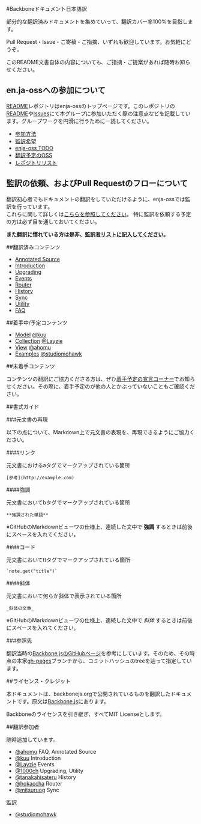 #Backboneドキュメント日本語訳

部分的な翻訳済みドキュメントを集めていって、翻訳カバー率100%を目指します。

Pull Request・Issue・ご寄稿・ご指摘、いずれも歓迎しています。お気軽にどうぞ。

このREADME文書自体の内容についても、ご指摘・ご提案があれば随時お知らせください。

## en.ja-ossへの参加について

[README](https://github.com/enja-oss/README)レポジトリはenja-ossのトップページです。このレポジトリの[README](https://github.com/enja-oss/README/blob/master/readme.md)や[Issues](https://github.com/enja-oss/README/issues)にて本グループに参加いただく際の注意点などを記載しています。グループワークを円滑に行うために一読してください。  

- [参加方法](https://github.com/enja-oss/README/blob/master/readme.md#%E5%8F%82%E5%8A%A0%E6%96%B9%E6%B3%95)
- [監訳希望](https://github.com/enja-oss/README/blob/master/readme.md#%E7%9B%A3%E8%A8%B3%E5%B8%8C%E6%9C%9B)
- [enja-oss TODO](https://github.com/enja-oss/README/blob/master/readme.md#enja-oss-todo)
- [翻訳予定のOSS](https://github.com/enja-oss/README/blob/master/readme.md#%E7%BF%BB%E8%A8%B3%E4%BA%88%E5%AE%9A%E3%81%AEoss)
- [レポジトリリスト](https://github.com/enja-oss/README/blob/master/readme.md#%E3%83%AC%E3%83%9D%E3%82%B8%E3%83%88%E3%83%AA%E3%83%AA%E3%82%B9%E3%83%88)

## 監訳の依頼、およびPull Requestのフローについて

翻訳初心者でもドキュメントの翻訳をしていただけるように、enja-ossでは監訳を行っています。  
これらに関して詳しくは[こちらを参照してください](https://github.com/enja-oss/README/wiki/Review-and-Pull-Request-Flow)。
特に監訳を依頼する予定の方は必ず目を通しておいてください。

**また翻訳に慣れている方は是非、[監訳者リストに記入してください](https://github.com/enja-oss/README/issues/5)。**

##翻訳済みコンテンツ

+  [Annotated Source](https://github.com/enja-oss/Backbone/blob/master/backbone.js)
+  [Introduction](https://github.com/enja-oss/Backbone/blob/master/docs/Introduction.md)
+  [Upgrading](https://github.com/enja-oss/Backbone/blob/master/docs/Upgrading.md)
+  [Events](https://github.com/enja-oss/Backbone/blob/master/docs/Events.md)
+  [Router](https://github.com/enja-oss/Backbone/blob/master/docs/Router.md)
+  [History](https://github.com/enja-oss/Backbone/blob/master/docs/History.md)
+  [Sync](https://github.com/enja-oss/Backbone/blob/master/docs/Sync.md)
+  [Utility](https://github.com/enja-oss/Backbone/blob/master/docs/Utility.md)
+  [FAQ](https://github.com/enja-oss/Backbone/blob/master/docs/FAQ.md)

##着手中/予定コンテンツ

+  [Model](http://backbonejs.org/#Model) [@kuu](https://github.com/kuu)
+  [Collection](http://backbonejs.org/#Collection) [@Layzie](https://github.com/Layzie)
+  [View](http://backbonejs.org/#View) [@ahomu](https://github.com/ahomu)
+  [Examples](http://backbonejs.org/#Examples) [@studiomohawk](https://github.com/studiomohawk)

##未着手コンテンツ

コンテンツの翻訳にご協力くださる方は、ぜひ[着手予定の宣言コーナー](https://github.com/enja-oss/Backbone/issues/1 "着手予定の宣言コーナー · Issue #1 · enja-oss/Backbone")でお知らせください。その際に、着手予定のが他の人とかぶっていないこともご確認ください。


##書式ガイド

###元文書の再現

以下の点について、Markdown上で元文書の表現を、再現できるようにご協力ください。

####リンク

元文書におけるaタグでマークアップされている箇所

```
[参考](http://example.com)
```

####強調

元文書においてbタグでマークアップされている箇所

```
**強調された単語**
```

※GitHubのMarkdownビューワの仕様上、連続した文中で **強調** するときは前後にスペースを入れてください。

####コード

元文書においてttタグでマークアップされている箇所

```
`note.get("title")`
```

####斜体

元文書において何らか斜体で表示されている箇所

```
_斜体の文章_
```

※GitHubのMarkdownビューワの仕様上、連続した文中で _斜体_ するときは前後にスペースを入れてください。

###参照先

翻訳当時の[Backbone.jsのGitHubページ](http://backbonejs.org/)を参考にしています。そのため、その時点の本家[gh-pages](https://github.com/documentcloud/backbone/tree/gh-pages)ブランチから、コミットハッシュのtreeを辿って指定しています。

##ライセンス・クレジット

本ドキュメントは、backbonejs.orgで公開されているものを翻訳したドキュメントです。原文は[Backbone.js](http://backbonejs.org/ "Backbone.js")にあります。

Backboneのライセンスを引き継ぎ、すべてMIT Licenseとします。

##翻訳参加者

随時追加しています。

+  [@ahomu](https://github.com/ahomu) FAQ, Annotated Source
+  [@kuu](https://github.com/kuu) Introduction
+  [@Layzie](https://github.com/Layzie) Events
+  [@1000ch](https://github.com/1000ch) Upgrading, Utility
+  [@tanakahisateru](https://github.com/tanakahisateru) History
+  [@hokaccha](https://github.com/hokaccha) Router
+  [@mitsuruog](https://github.com/mitsuruog) Sync

監訳

+  [@studiomohawk](https://github.com/studiomohawk)
